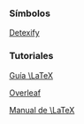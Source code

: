### Símbolos
[Detexify](http://detexify.kirelabs.org/classify.html)

### Tutoriales
[Guía \LaTeX](https://sites.google.com/site/guiadelatex/)

[Overleaf](https://www.overleaf.com/learn)

[Manual de \LaTeX](https://es.wikibooks.org/wiki/Manual_de_LaTeX)
